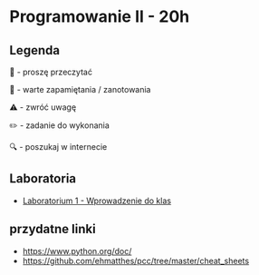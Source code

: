 # Programowanie II - 20h
## Legenda
📖 - proszę przeczytać

📝 - warte zapamiętania / zanotowania

⚠️ - zwróć uwagę

✏️ - zadanie do wykonania

🔍 - poszukaj w internecie

## Laboratoria
- [Laboratorium 1 - Wprowadzenie do klas](lab1.md)

## przydatne linki
- https://www.python.org/doc/
- https://github.com/ehmatthes/pcc/tree/master/cheat_sheets
